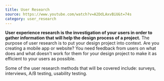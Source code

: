 ```yaml
---
title: User Research
source: https://www.youtube.com/watch?v=A2DdLAxvBiU&t=74s
category: user_research
---
```

**User experience research is the investigation of your users in order to gather information that will help the design process of a project.** The purpose of user research is to put your design project into context. Are you creating a mobile app or website? You need feedback from users on what does and what doesn't work for them for your design project to make it as efficient to your users as possible.

Some of the user research methods that will be covered include: surveys, interviews, A/B testing, usability testing. 
